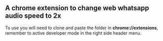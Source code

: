 ## A chrome extension to change web whatsapp audio speed to 2x

<p> To use you will need to clone and paste the folder in <strong>chrome://extensions</strong>, remember to active developer mode in the right side header menu. </p>

